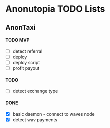 # Anonutopia TODO Lists

## AnonTaxi

#### TODO MVP

- [ ] detect referral
- [ ] deploy
- [ ] deploy script
- [ ] profit payout

#### TODO

- [ ] detect exchange type

#### DONE

- [x] basic daemon - connect to waves node
- [x] detect wav payments
